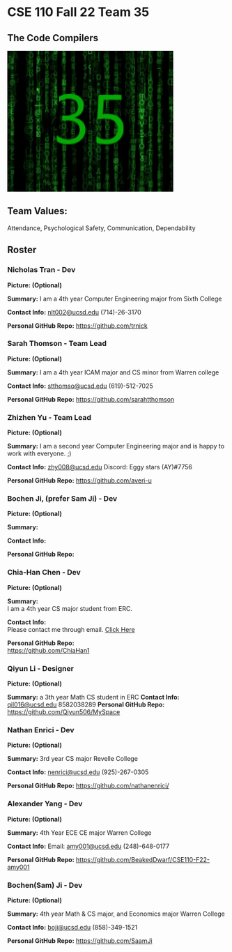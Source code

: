 # CSE 110 Fall 22 Team 35
## The Code Compilers

![Logo](./Branding/reallygoodlogo.PNG)

## Team Values:
Attendance, Psychological Safety, Communication, Dependability

## Roster

### Nicholas Tran - Dev
**Picture: (Optional)**

**Summary:**
I am a 4th year Computer Engineering major from Sixth College

**Contact Info:**
nlt002@ucsd.edu
(714)-26-3170

**Personal GitHub Repo:**
https://github.com/trnick

### Sarah Thomson - Team Lead
**Picture: (Optional)**

**Summary:**
I am a 4th year ICAM major and CS minor from Warren college

**Contact Info:**
stthomso@ucsd.edu
(619)-512-7025

**Personal GitHub Repo:**
https://github.com/sarahtthomson

### Zhizhen Yu - Team Lead
**Picture: (Optional)**

**Summary:** I am a second year Computer Engineering major and is happy to work with everyone. ;)

**Contact Info:** zhy008@ucsd.edu Discord: Eggy stars (AY)#7756

**Personal GitHub Repo:** https://github.com/averi-u


### Bochen Ji, (prefer Sam Ji) - Dev
**Picture: (Optional)**

**Summary:**

**Contact Info:**

**Personal GitHub Repo:**


### Chia-Han Chen - Dev
**Picture: (Optional)**

**Summary:**  
I am a 4th year CS major student from ERC.

**Contact Info:**  
Please contact me through email. [Click Here](chc016@ucsd.edu)

**Personal GitHub Repo:**  
https://github.com/ChiaHan1

### Qiyun Li - Designer
**Picture: (Optional)**

**Summary:**
a 3th year Math CS student in ERC
**Contact Info:**
qil016@ucsd.edu
8582038289
**Personal GitHub Repo:**
https://github.com/Qiyun506/MySpace


### Nathan Enrici - Dev
**Picture: (Optional)**

**Summary:**
3rd year CS major
Revelle College

**Contact Info:**
nenrici@ucsd.edu
(925)-267-0305

**Personal GitHub Repo:**
https://github.com/nathanenrici/


### Alexander Yang - Dev
**Picture: (Optional)**

**Summary:**
4th Year ECE CE major
Warren College

**Contact Info:**
Email: amy001@ucsd.edu
(248)-648-0177

**Personal GitHub Repo:**
https://github.com/BeakedDwarf/CSE110-F22-amy001

### Bochen(Sam) Ji - Dev
**Picture: (Optional)**

**Summary:**
4th year Math & CS major,  and Economics major 
Warren College

**Contact Info:**
boji@ucsd.edu
(858)-349-1521

**Personal GitHub Repo:**
https://github.com/SaamJi
